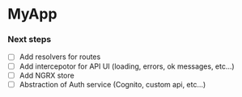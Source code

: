 # MyApp

### Next steps

- [ ] Add resolvers for routes
- [ ] Add intercepotor for API UI (loading, errors, ok messages, etc...)
- [ ] Add NGRX store
- [ ] Abstraction of Auth service (Cognito, custom api, etc...)